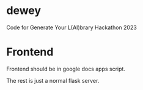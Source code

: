 # dewey
Code for Generate Your L(AI)brary Hackathon 2023

# Frontend
Frontend should be in google docs apps script. 

The rest is just a normal flask server.